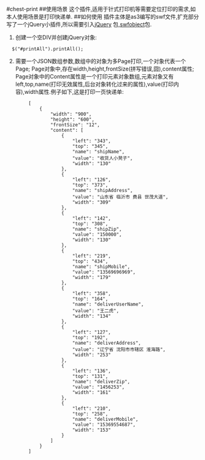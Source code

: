 #chest-print
##使用场景
这个插件,适用于针式打印机等需要定位打印的需求,如本人使用场景是打印快递单.
##如何使用
插件主体是as3编写的swf文件,扩充部分写了一个jQuery小插件,所以需要引入[jQuery][] 包,[swfobject][]包.  

1. 创建一个空DIV并创建jQuery对象:
```
  $("#printAll").printAll();
```
2. 需要一个JSON数组参数,数组中的对象为多Page打印,一个对象代表一个Page;
Page对象中,存在width,height,frontSize(拼写错误,囧),content属性;
Page对象中的Content属性是一个打印元素对象数组,元素对象又有left,top,name(打印无效属性,后台对象转化过来的属性),value(打印内容),width属性.例子如下,这是打印一页快递单:
```
        [
            {
                "width": "900",
                "height": "600",
                "frontSize": "12",
                "content": [
                    {
                        "left": "343",
                        "top": "345",
                        "name": "shipName",
                        "value": "收货人小凳子",
                        "width": "130"
                    },
                    {
                        "left": "126",
                        "top": "373",
                        "name": "shipAddress",
                        "value": "山东省 临沂市 费县 世茂大道",
                        "width": "309"
                    },
                    {
                        "left": "142",
                        "top": "308",
                        "name": "shipZip",
                        "value": "150000",
                        "width": "130"
                    },
                    {
                        "left": "219",
                        "top": "434",
                        "name": "shipMobile",
                        "value": "13569696969",
                        "width": "179"
                    },
                    {
                        "left": "358",
                        "top": "164",
                        "name": "deliverUserName",
                        "value": "王二虎",
                        "width": "134"
                    },
                    {
                        "left": "127",
                        "top": "192",
                        "name": "deliverAddress",
                        "value": "辽宁省 沈阳市市辖区 淮海路",
                        "width": "253"
                    },
                    {
                        "left": "136",
                        "top": "131",
                        "name": "deliverZip",
                        "value": "1456253",
                        "width": "161"
                    },
                    {
                        "left": "210",
                        "top": "258",
                        "name": "deliverMobile",
                        "value": "15369554687",
                        "width": "153"
                    }
                ]
            }
        ]
``` 
   [jQuery]: http://jquery.com/
   [swfobject]: http://jquery.thewikies.com/swfobject/
